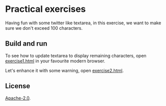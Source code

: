 # Practical exercises

Having fun with some twitter like textarea, in this exercise, we want to make sure we don't exceed 100 characters.

## Build and run
To see how to update textarea to display remaining characters, open [exercise1.html](exercise1.html) in your favourite modern browser.

Let's enhance it with some warning, open [exercise2.html](exercise2.html).

## License
[Apache-2.0](../../LICENSE).